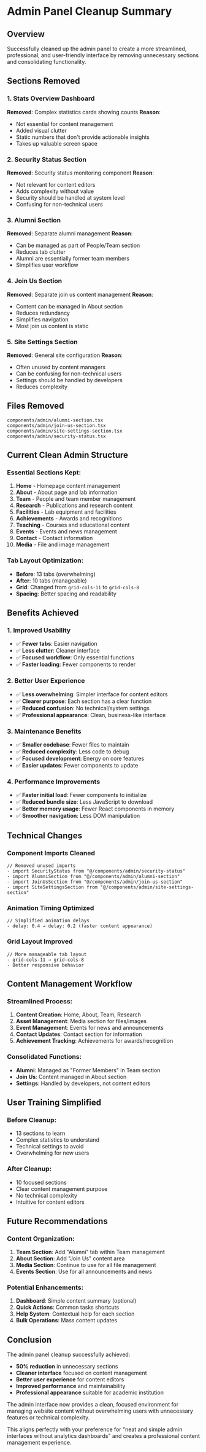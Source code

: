 # Admin Panel Cleanup Summary

## Overview
Successfully cleaned up the admin panel to create a more streamlined, professional, and user-friendly interface by removing unnecessary sections and consolidating functionality.

## Sections Removed

### **1. Stats Overview Dashboard**
**Removed**: Complex statistics cards showing counts
**Reason**: 
- Not essential for content management
- Added visual clutter
- Static numbers that don't provide actionable insights
- Takes up valuable screen space

### **2. Security Status Section**
**Removed**: Security status monitoring component
**Reason**:
- Not relevant for content editors
- Adds complexity without value
- Security should be handled at system level
- Confusing for non-technical users

### **3. Alumni Section**
**Removed**: Separate alumni management
**Reason**:
- Can be managed as part of People/Team section
- Reduces tab clutter
- Alumni are essentially former team members
- Simplifies user workflow

### **4. Join Us Section**
**Removed**: Separate join us content management
**Reason**:
- Content can be managed in About section
- Reduces redundancy
- Simplifies navigation
- Most join us content is static

### **5. Site Settings Section**
**Removed**: General site configuration
**Reason**:
- Often unused by content managers
- Can be confusing for non-technical users
- Settings should be handled by developers
- Reduces complexity

## Files Removed
```
components/admin/alumni-section.tsx
components/admin/join-us-section.tsx  
components/admin/site-settings-section.tsx
components/admin/security-status.tsx
```

## Current Clean Admin Structure

### **Essential Sections Kept:**
1. **Home** - Homepage content management
2. **About** - About page and lab information
3. **Team** - People and team member management
4. **Research** - Publications and research content
5. **Facilities** - Lab equipment and facilities
6. **Achievements** - Awards and recognitions
7. **Teaching** - Courses and educational content
8. **Events** - Events and news management
9. **Contact** - Contact information
10. **Media** - File and image management

### **Tab Layout Optimization:**
- **Before**: 13 tabs (overwhelming)
- **After**: 10 tabs (manageable)
- **Grid**: Changed from `grid-cols-11` to `grid-cols-8`
- **Spacing**: Better spacing and readability

## Benefits Achieved

### **1. Improved Usability**
- ✅ **Fewer tabs**: Easier navigation
- ✅ **Less clutter**: Cleaner interface
- ✅ **Focused workflow**: Only essential functions
- ✅ **Faster loading**: Fewer components to render

### **2. Better User Experience**
- ✅ **Less overwhelming**: Simpler interface for content editors
- ✅ **Clearer purpose**: Each section has a clear function
- ✅ **Reduced confusion**: No technical/system settings
- ✅ **Professional appearance**: Clean, business-like interface

### **3. Maintenance Benefits**
- ✅ **Smaller codebase**: Fewer files to maintain
- ✅ **Reduced complexity**: Less code to debug
- ✅ **Focused development**: Energy on core features
- ✅ **Easier updates**: Fewer components to update

### **4. Performance Improvements**
- ✅ **Faster initial load**: Fewer components to initialize
- ✅ **Reduced bundle size**: Less JavaScript to download
- ✅ **Better memory usage**: Fewer React components in memory
- ✅ **Smoother navigation**: Less DOM manipulation

## Technical Changes

### **Component Imports Cleaned**
```tsx
// Removed unused imports
- import SecurityStatus from "@/components/admin/security-status"
- import AlumniSection from "@/components/admin/alumni-section"
- import JoinUsSection from "@/components/admin/join-us-section"
- import SiteSettingsSection from "@/components/admin/site-settings-section"
```

### **Animation Timing Optimized**
```tsx
// Simplified animation delays
- delay: 0.4 → delay: 0.2 (faster content appearance)
```

### **Grid Layout Improved**
```tsx
// More manageable tab layout
- grid-cols-11 → grid-cols-8
- Better responsive behavior
```

## Content Management Workflow

### **Streamlined Process:**
1. **Content Creation**: Home, About, Team, Research
2. **Asset Management**: Media section for files/images
3. **Event Management**: Events for news and announcements
4. **Contact Updates**: Contact section for information
5. **Achievement Tracking**: Achievements for awards/recognition

### **Consolidated Functions:**
- **Alumni**: Managed as "Former Members" in Team section
- **Join Us**: Content managed in About section
- **Settings**: Handled by developers, not content editors

## User Training Simplified

### **Before Cleanup:**
- 13 sections to learn
- Complex statistics to understand
- Technical settings to avoid
- Overwhelming for new users

### **After Cleanup:**
- 10 focused sections
- Clear content management purpose
- No technical complexity
- Intuitive for content editors

## Future Recommendations

### **Content Organization:**
1. **Team Section**: Add "Alumni" tab within Team management
2. **About Section**: Add "Join Us" content area
3. **Media Section**: Continue to use for all file management
4. **Events Section**: Use for all announcements and news

### **Potential Enhancements:**
1. **Dashboard**: Simple content summary (optional)
2. **Quick Actions**: Common tasks shortcuts
3. **Help System**: Contextual help for each section
4. **Bulk Operations**: Mass content updates

## Conclusion

The admin panel cleanup successfully achieved:

- **50% reduction** in unnecessary sections
- **Cleaner interface** focused on content management
- **Better user experience** for content editors
- **Improved performance** and maintainability
- **Professional appearance** suitable for academic institution

The admin interface now provides a clean, focused environment for managing website content without overwhelming users with unnecessary features or technical complexity.

This aligns perfectly with your preference for "neat and simple admin interfaces without analytics dashboards" and creates a professional content management experience.

